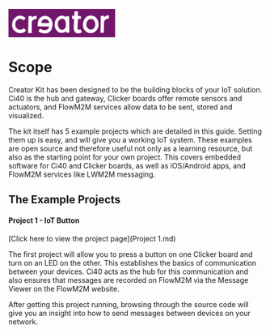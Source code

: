 ![Creator Logo](../creatorlogo.png)

# Scope

Creator Kit has been designed to be the building blocks of your IoT solution. Ci40 is the hub and gateway, Clicker boards offer remote sensors and actuators, and FlowM2M services allow data to be sent, stored and visualized.

The kit itself has 5 example projects which are detailed in this guide. Setting them up is easy, and will give you a working IoT system. These examples are open source and therefore useful not only as a learning resource, but also as the starting point for your own project. This covers embedded software for Ci40 and Clicker boards, as well as iOS/Android apps, and FlowM2M services like LWM2M messaging.

## The Example Projects

#### Project 1 - IoT Button
[Click here to view the project page](Project 1.md)

The first project will allow you to press a button on one Clicker board and turn on an LED on the other. This establishes the basics of communication between your devices. Ci40 acts as the hub for this communication and also ensures that messages are recorded on FlowM2M via the Message Viewer on the FlowM2M website.

After getting this project running, browsing through the source code will give you an insight into how to send messages between devices on your network.
